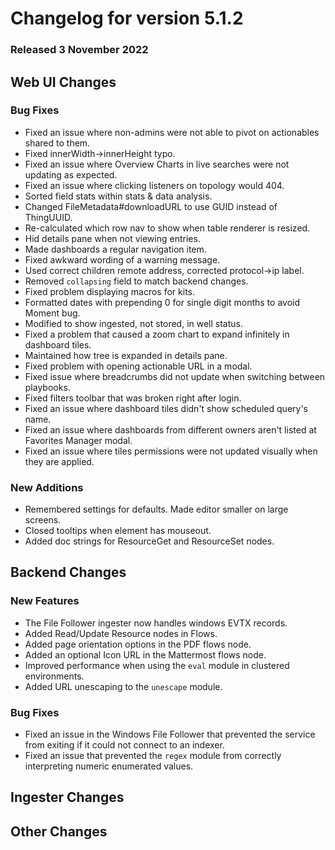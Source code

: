 # Changelog for version 5.1.2

### Released 3 November 2022

## Web UI Changes

### Bug Fixes

* Fixed an issue where non-admins were not able to pivot on actionables shared to them.
* Fixed innerWidth->innerHeight typo.
* Fixed an issue where Overview Charts in live searches were not updating as expected.
* Fixed an issue where clicking listeners on topology would 404.
* Sorted field stats within stats & data analysis.
* Changed FileMetadata#downloadURL to use GUID instead of ThingUUID.
* Re-calculated which row nav to show when table renderer is resized.
* Hid details pane when not viewing entries.
* Made dashboards a regular navigation item.
* Fixed awkward wording of a warning message.
* Used correct children remote address, corrected protocol->ip label.
* Removed `collapsing` field to match backend changes.
* Fixed problem displaying macros for kits.
* Formatted dates with prepending 0 for single digit months to avoid Moment bug.
* Modified to show ingested, not stored, in well status.
* Fixed a problem that caused a zoom chart to expand infinitely in dashboard tiles.
* Maintained how tree is expanded in details pane.
* Fixed problem with opening actionable URL in a modal.
* Fixed issue where breadcrumbs did not update when switching between playbooks.
* Fixed filters toolbar that was broken right after login.
* Fixed an issue where dashboard tiles didn't show scheduled query's name.
* Fixed an issue where dashboards from different owners aren't listed at Favorites Manager modal.
* Fixed an issue where tiles permissions were not updated visually when they are applied.


### New Additions

* Remembered settings for defaults. Made editor smaller on large screens.
* Closed tooltips when element has mouseout.
* Added doc strings for ResourceGet and ResourceSet nodes.

## Backend Changes

### New Features

* The File Follower ingester now handles windows EVTX records.
* Added Read/Update Resource nodes in Flows.
* Added page orientation options in the PDF flows node.
* Added an optional Icon URL in the Mattermost flows node.
* Improved performance when using the `eval` module in clustered environments.
* Added URL unescaping to the `unescape` module.


### Bug Fixes

* Fixed an issue in the Windows File Follower that prevented the service from exiting if it could not connect to an indexer.
* Fixed an issue that prevented the `regex` module from correctly interpreting numeric enumerated values.

## Ingester Changes

## Other Changes

